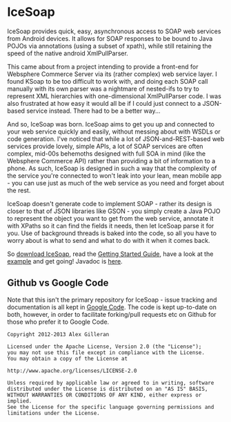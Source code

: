 IceSoap
=======

IceSoap provides quick, easy, asynchronous access to SOAP web services from Android devices. It allows for SOAP responses to be bound to Java POJOs via annotations (using a subset of xpath), while still retaining the speed of the native android XmlPullParser.

This came about from a project intending to provide a front-end for Websphere Commerce Server via its (rather complex) web service layer. I found KSoap to be too difficult to work with, and doing each SOAP call manually with its own parser was a nightmare of nested-ifs to try to represent XML hierarchies with one-dimensional XmlPullParser code. I was also frustrated at how easy it would all be if I could just connect to a JSON-based service instead. There had to be a better way...

And so, IceSoap was born. IceSoap aims to get you up and connected to your web service quickly and easily, without messing about with WSDLs or code generation. I've noticed that while a lot of JSON-and-REST-based web services provide lovely, simple APIs, a lot of SOAP services are often complex, mid-00s behemoths designed with full SOA in mind (like the Websphere Commerce API) rather than providing a bit of information to a phone. As such, IceSoap is designed in such a way that the complexity of the service you're connected to won't leak into your lean, mean mobile app - you can use just as much of the web service as you need and forget about the rest.

IceSoap doesn't generate code to implement SOAP - rather its design is closer to that of JSON libraries like GSON - you simply create a Java POJO to represent the object you want to get from the web service, annotate it with XPaths so it can find the fields it needs, then let IceSoap parse it for you. Use of background threads is baked into the code, so all you have to worry about is what to send and what to do with it when it comes back.

So [download IceSoap](http://code.google.com/p/icesoap/wiki/Installation), read the [Getting Started Guide](http://code.google.com/p/icesoap/wiki/GettingStarted_Contents), have a look at the [example](https://github.com/AlexGilleran/IceSoap/tree/master/IceSoapExample/src/main/java/com/alexgilleran/icesoap/example) and get going! Javadoc is [here](http://icesoap.googlecode.com/git-history/icesoap-1.0.7/IceSoap/javadoc/index.html).

Github vs Google Code
---------------------
Note that this isn't the primary repository for IceSoap - issue tracking and documentation is all kept in [Google Code](http://code.google.com/p/icesoap). The code is kept up-to-date on both, however, in order to facilitate forking/pull requests etc on Github for those who prefer it to Google Code.
 
    Copyright 2012-2013 Alex Gilleran

    Licensed under the Apache License, Version 2.0 (the "License");
    you may not use this file except in compliance with the License.
    You may obtain a copy of the License at

    http://www.apache.org/licenses/LICENSE-2.0

    Unless required by applicable law or agreed to in writing, software
    distributed under the License is distributed on an "AS IS" BASIS,
    WITHOUT WARRANTIES OR CONDITIONS OF ANY KIND, either express or implied.
    See the License for the specific language governing permissions and
    limitations under the License.